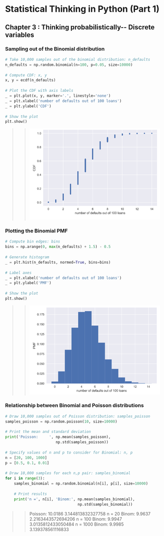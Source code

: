# Statistical Thinking in Python (Part 1)

## Chapter 3 : Thinking probabilistically-- Discrete variables

### Sampling out of the Binomial distribution
```python
# Take 10,000 samples out of the binomial distribution: n_defaults
n_defaults = np.random.binomial(n=100, p=0.05, size=10000)

# Compute CDF: x, y
x, y = ecdf(n_defaults)

# Plot the CDF with axis labels
_ = plt.plot(x, y, marker='.', linestyle='none')
_ = plt.xlabel('number of defaults out of 100 loans')
_ = plt.ylabel('CDF')

# Show the plot
plt.show()
```
>>![](/img/ecdf-binomial.png)

### Plotting the Binomial PMF
```python
# Compute bin edges: bins
bins = np.arange(0, max(n_defaults) + 1.5) - 0.5

# Generate histogram
_ = plt.hist(n_defaults, normed=True, bins=bins)

# Label axes
_ = plt.xlabel('number of defaults out of 100 loans')
_ = plt.ylabel('PMF')

# Show the plot
plt.show()
```
>>![](/img/binomial-pmf.png)

### Relationship between Binomial and Poisson distributions
```python
# Draw 10,000 samples out of Poisson distribution: samples_poisson
samples_poisson = np.random.poisson(10, size=10000)

# Print the mean and standard deviation
print('Poisson:     ', np.mean(samples_poisson),
                       np.std(samples_poisson))

# Specify values of n and p to consider for Binomial: n, p
n = [20, 100, 1000]
p = [0.5, 0.1, 0.01]

# Draw 10,000 samples for each n,p pair: samples_binomial
for i in range(3):
    samples_binomial = np.random.binomial(n[i], p[i], size=10000)

    # Print results
    print('n =', n[i], 'Binom:', np.mean(samples_binomial),
                                 np.std(samples_binomial))
```
>>Poisson:      10.0186 3.144813832327758
>>n = 20 Binom: 9.9637 2.2163443572694206
>>n = 100 Binom: 9.9947 3.0135812433050484
>>n = 1000 Binom: 9.9985 3.139378561116833
